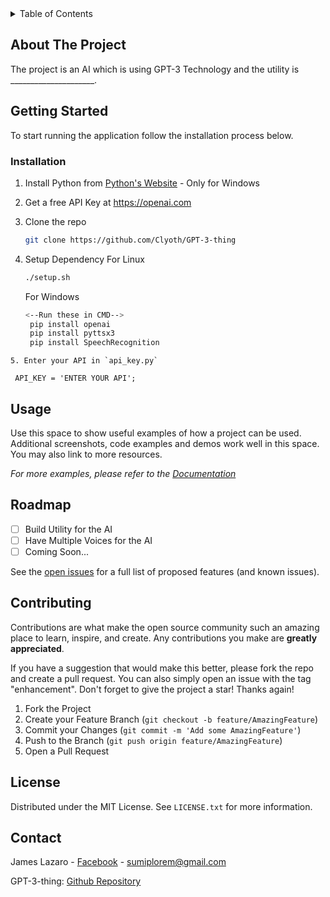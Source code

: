 <!-- TABLE OF CONTENTS -->
<details>
  <summary>Table of Contents</summary>
  <ol>
    <li>
      <a href="#about-the-project">About The Project</a>
    </li>
    <li>
      <a href="#getting-started">Getting Started</a>
      <ul>
        <li><a href="#installation">Installation</a></li>
      </ul>
    </li>
    <li><a href="#usage">Usage</a></li>
    <li><a href="#roadmap">Roadmap</a></li>
    <li><a href="#contributing">Contributing</a></li>
    <li><a href="#license">License</a></li>
    <li><a href="#contact">Contact</a></li>
  </ol>
</details>


<!-- ABOUT THE PROJECT -->
## About The Project


The project is an AI which is using GPT-3 Technology and the utility is _____________________.



<!-- GETTING STARTED -->
## Getting Started
To start running the application follow the installation process below.




### Installation
1. Install Python from [Python's Website](https://www.python.org/) - Only for Windows

2. Get a free API Key at https://openai.com

3. Clone the repo
   ```sh
   git clone https://github.com/Clyoth/GPT-3-thing
   ```
4. Setup Dependency
   For Linux
   ```sh
   ./setup.sh 

   ```
   For Windows 
   ```sh
   <--Run these in CMD-->
    pip install openai
    pip install pyttsx3
    pip install SpeechRecognition
  ```
5. Enter your API in `api_key.py`

   API_KEY = 'ENTER YOUR API';
   ```




<!-- USAGE EXAMPLES -->
## Usage

Use this space to show useful examples of how a project can be used. Additional screenshots, code examples and demos work well in this space. You may also link to more resources.

_For more examples, please refer to the [Documentation](https://example.com)_




<!-- ROADMAP -->
## Roadmap

- [ ] Build Utility for the AI
- [ ] Have Multiple Voices for the AI
- [ ] Coming Soon...

See the [open issues](https://github.com/Clyoth/GPT-3-thing/issues) for a full list of proposed features (and known issues).




<!-- CONTRIBUTING -->
## Contributing

Contributions are what make the open source community such an amazing place to learn, inspire, and create. Any contributions you make are **greatly appreciated**.

If you have a suggestion that would make this better, please fork the repo and create a pull request. You can also simply open an issue with the tag "enhancement".
Don't forget to give the project a star! Thanks again!

1. Fork the Project
2. Create your Feature Branch (`git checkout -b feature/AmazingFeature`)
3. Commit your Changes (`git commit -m 'Add some AmazingFeature'`)
4. Push to the Branch (`git push origin feature/AmazingFeature`)
5. Open a Pull Request





<!-- LICENSE -->
## License

Distributed under the MIT License. See `LICENSE.txt` for more information.





<!-- CONTACT -->
## Contact

James Lazaro - [Facebook](https://www.facebook.com/leouserhere) - sumiplorem@gmail.com

GPT-3-thing: [Github Repository](https://github.com/Clyoth/GPT-3-thing)









